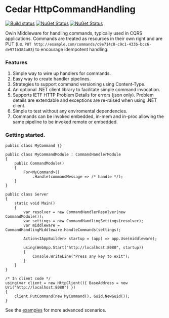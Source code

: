 # Cedar HttpCommandHandling
[![Build status](https://ci.appveyor.com/api/projects/status/2p0cc1foi56t84jx/branch/master)](https://ci.appveyor.com/project/damianh/cedar-httpcommandhandling) [![NuGet Status](http://img.shields.io/nuget/v/Cedar.HttpCommandHandling.svg?style=flat)](https://www.nuget.org/packages/Cedar.HttpCommandHandling/) [![NuGet Status](http://img.shields.io/nuget/v/Cedar.HttpCommandHandling.Client.svg?style=flat)](https://www.nuget.org/packages/Cedar.HttpCommandHandling.Client/)

Owin Middleware for handling commands, typically used in CQRS applications. Commands are treated as resources in their own right and are PUT (i.e. `PUT http://example.com/commands/c9e714c8-c9c1-433b-bcc6-de971b384a03`) to encourage idempotent handling.

### Features
1. Simple way to wire up handlers for commands.
2. Easy way to create handler pipelines.
3. Strategies to support command versioning using Content-Type.
4. An optional .NET client library to facilitate simple command invocation.
5. Supports IETF HTTP Problem Details for errors (json only). Problem details are extendable and exceptions are re-raised when using .NET client. 
6. Simple to test without any enviromental dependencies.
7. Commands can be invoked embedded, in-mem and in-proc allowing the same pipeline to be invoked remote or embedded.

### Getting started.

```CSharp
public class MyCommand {}

public class MyCommandModule : CommandHandlerModule
{
    public CommandModule()
    {
        For<MyCommand>()
            .Handle(commandMessage => /* handle */);
    }
}

public class Server
{
    static void Main()
    {
        var resolver = new CommandHandlerResolver(new CommandModule());
        var settings = new CommandHandlingSettings(resolver);
        var middleware = CommandHandlingMiddleware.HandleCommands(settings);
        
        Action<IAppBuilder> startup = (app) => app.Use(middleware);
        
        using(WebApp.Start("http://localhost:8080", startup))
        {
            Console.WriteLine("Press any key to exit");
        }
    }
}

/* In client code */
using(var client = new HttpClient(){ BaseAddress = new Uri("http://localhost:8080") })
{
    client.PutCommand(new MyCommand(), Guid.NewGuid());
}
```

See the [examples](https://github.com/damianh/Cedar.HttpCommandHandling/tree/master/src/Cedar.HttpCommandHandling.Example) for more advanced scenarios.
